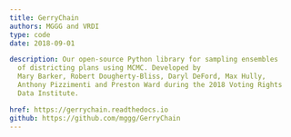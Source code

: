 ```yaml
---
title: GerryChain
authors: MGGG and VRDI
type: code
date: 2018-09-01

description: Our open-source Python library for sampling ensembles
  of districting plans using MCMC. Developed by
  Mary Barker, Robert Dougherty-Bliss, Daryl DeFord, Max Hully,
  Anthony Pizzimenti and Preston Ward during the 2018 Voting Rights
  Data Institute.

href: https://gerrychain.readthedocs.io
github: https://github.com/mggg/GerryChain
---
```

